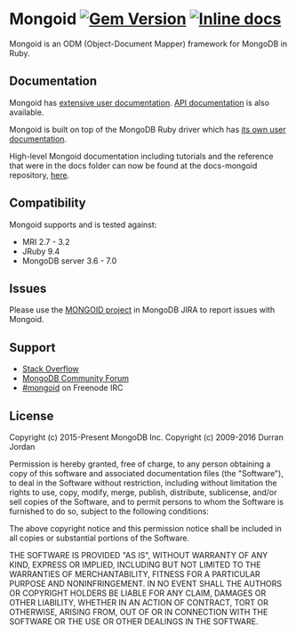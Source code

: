 Mongoid
[![Gem Version][rubygems-img]][rubygems-url]
[![Inline docs][inch-img]][inch-url]
====

Mongoid is an ODM (Object-Document Mapper) framework for MongoDB in Ruby.

Documentation
-------------

Mongoid has [extensive user documentation](https://www.mongodb.com/docs/mongoid/current/).
[API documentation](https://www.mongodb.com/docs/mongoid/current/api/) is also available.

Mongoid is built on top of the MongoDB Ruby driver which has
[its own user documentation](https://www.mongodb.com/docs/ruby-driver/current/).

High-level Mongoid documentation including tutorials and the reference that were in the docs folder can now be found at the docs-mongoid repository, [here](https://github.com/mongodb/docs-mongoid).

Compatibility
-------------

Mongoid supports and is tested against:

- MRI 2.7 - 3.2
- JRuby 9.4
- MongoDB server 3.6 - 7.0

Issues
------

Please use the [MONGOID project](https://jira.mongodb.org/browse/MONGOID/)
in MongoDB JIRA to report issues with Mongoid.

Support
-------

* [Stack Overflow](http://stackoverflow.com/questions/tagged/mongoid)
* [MongoDB Community Forum](https://developer.mongodb.com/community/forums/tags/c/drivers-odms-connectors/7/mongoid-odm)
* [#mongoid](http://webchat.freenode.net/?channels=mongoid) on Freenode IRC

License
-------

Copyright (c) 2015-Present MongoDB Inc.
Copyright (c) 2009-2016 Durran Jordan

Permission is hereby granted, free of charge, to any person obtaining
a copy of this software and associated documentation files (the
"Software"), to deal in the Software without restriction, including
without limitation the rights to use, copy, modify, merge, publish,
distribute, sublicense, and/or sell copies of the Software, and to
permit persons to whom the Software is furnished to do so, subject to
the following conditions:

The above copyright notice and this permission notice shall be
included in all copies or substantial portions of the Software.

THE SOFTWARE IS PROVIDED "AS IS", WITHOUT WARRANTY OF ANY KIND,
EXPRESS OR IMPLIED, INCLUDING BUT NOT LIMITED TO THE WARRANTIES OF
MERCHANTABILITY, FITNESS FOR A PARTICULAR PURPOSE AND
NONINFRINGEMENT. IN NO EVENT SHALL THE AUTHORS OR COPYRIGHT HOLDERS BE
LIABLE FOR ANY CLAIM, DAMAGES OR OTHER LIABILITY, WHETHER IN AN ACTION
OF CONTRACT, TORT OR OTHERWISE, ARISING FROM, OUT OF OR IN CONNECTION
WITH THE SOFTWARE OR THE USE OR OTHER DEALINGS IN THE SOFTWARE.

[rubygems-img]: https://badge.fury.io/rb/mongoid.svg
[rubygems-url]: http://badge.fury.io/rb/mongoid
[inch-img]: http://inch-ci.org/github/mongodb/mongoid.svg?branch=master
[inch-url]: http://inch-ci.org/github/mongodb/mongoid
